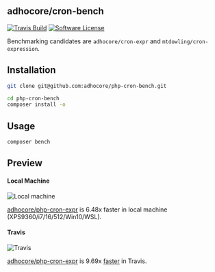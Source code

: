 ## adhocore/cron-bench

[![Travis Build](https://img.shields.io/travis/com/adhocore/php-cron-bench.svg?branch=master&style=flat-square)](https://travis-ci.com/adhocore/php-cron-bench?branch=master)
[![Software License](https://img.shields.io/badge/license-MIT-brightgreen.svg?style=flat-square)](./LICENSE)

Benchmarking candidates are `adhocore/cron-expr` and `mtdowling/cron-expression`.

## Installation
```sh
git clone git@github.com:adhocore/php-cron-bench.git

cd php-cron-bench
composer install -o
```

## Usage

```sh
composer bench
```

## Preview

#### Local Machine

![Local machine](https://imgur.com/zGmrBgh.png "Local machine")

[adhocore/php-cron-expr](https://github.com/adhocore/php-cron-expr) is 6.48x faster in local machine (XPS9360/i7/16/512/Win10/WSL).

#### Travis

![Travis](https://imgur.com/5RZk8vj.png "Travis")

[adhocore/php-cron-expr](https://github.com/adhocore/php-cron-expr) is 9.69x [faster](https://travis-ci.com/adhocore/php-cron-bench/builds/81384785) in Travis.
